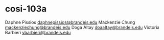 # cosi-103a
Daphne Pissios
daphnepissios@brandeis.edu
Mackenzie Chung
mackenziechung@brandeis.edu
Doga Altay
doaaltay@brandeis.edu
Victoria Barbieri 
vbarbieri@brandeis.edu
